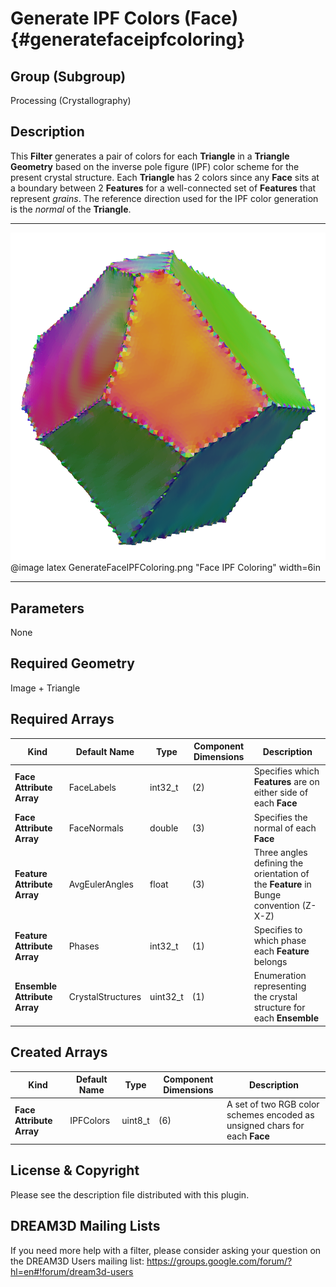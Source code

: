 Generate IPF Colors (Face) {#generatefaceipfcoloring}
============

## Group (Subgroup) ##
Processing (Crystallography)

## Description ##
This **Filter** generates a pair of colors for each **Triangle** in a **Triangle Geometry** based on the inverse pole figure (IPF) color scheme for the present crystal structure. Each **Triangle** has 2 colors since any **Face** sits at a boundary between 2 **Features** for a well-connected set of **Features** that represent _grains_. The reference direction used for the IPF color generation is the _normal_ of the **Triangle**.

------------

![Face IPF Coloring](GenerateFaceIPFColoring.png)
@image latex GenerateFaceIPFColoring.png "Face IPF Coloring" width=6in

------------

## Parameters ##
None

## Required Geometry ##
Image + Triangle

## Required Arrays ##
| Kind | Default Name | Type | Component Dimensions | Description |
|------|--------------|-------------|---------|-----|
| **Face Attribute Array** | FaceLabels | int32_t | (2) | Specifies which **Features** are on either side of each **Face** |
| **Face Attribute Array**  | FaceNormals | double | (3) | Specifies the normal of each **Face** |
| **Feature Attribute Array** | AvgEulerAngles | float | (3) | Three angles defining the orientation of the **Feature** in Bunge convention (Z-X-Z) |
| **Feature Attribute Array** | Phases | int32_t | (1) | Specifies to which phase each **Feature** belongs |
| **Ensemble Attribute Array** | CrystalStructures | uint32_t | (1) | Enumeration representing the crystal structure for each **Ensemble** |

## Created Arrays ##
| Kind | Default Name | Type | Component Dimensions | Description |
|------|--------------|-------------|---------|-----|
| **Face Attribute Array** | IPFColors | uint8_t | (6) | A set of two RGB color schemes encoded as unsigned chars for each **Face** |


## License & Copyright ##

Please see the description file distributed with this plugin.

## DREAM3D Mailing Lists ##

If you need more help with a filter, please consider asking your question on the DREAM3D Users mailing list:
https://groups.google.com/forum/?hl=en#!forum/dream3d-users


